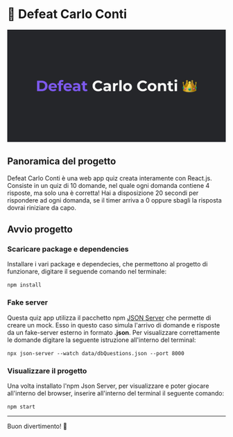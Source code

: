 # 👑 Defeat Carlo Conti

![Cover Defeat Carlo Conti](img/cover.jpg)

## Panoramica del progetto

Defeat Carlo Conti è una web app quiz creata interamente con React.js. Consiste in un quiz di 10 domande, nel quale ogni domanda contiene 4 risposte, ma solo una è corretta! Hai a disposizione 20 secondi per rispondere ad ogni domanda, se il timer arriva a 0 oppure sbagli la risposta dovrai riniziare da capo.

## Avvio progetto

### Scaricare package e dependencies

Installare i vari package e dependecies, che permettono al progetto di funzionare, digitare il seguende comando nel terminale:

```
npm install
```

### Fake server

Questa quiz app utilizza il pacchetto npm [JSON Server](https://www.npmjs.com/package/json-server) che permette di creare un mock. Esso in questo caso simula l'arrivo di domande e risposte da un fake-server esterno in formato **.json**. Per visualizzare correttamente le domande digitare la seguente istruzione all'interno del terminal:

```
npx json-server --watch data/dbQuestions.json --port 8000
```

### Visualizzare il progetto

Una volta installato l'npm Json Server, per visualizzare e poter giocare all'interno del browser, inserire all'interno del terminal il seguente comando:

```
npm start
```

---

Buon divertimento! 🎉
